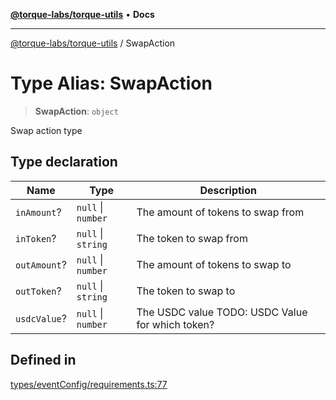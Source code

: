 [**@torque-labs/torque-utils**](../README.md) • **Docs**

***

[@torque-labs/torque-utils](../README.md) / SwapAction

# Type Alias: SwapAction

> **SwapAction**: `object`

Swap action type

## Type declaration

| Name | Type | Description |
| ------ | ------ | ------ |
| `inAmount`? | `null` \| `number` | The amount of tokens to swap from |
| `inToken`? | `null` \| `string` | The token to swap from |
| `outAmount`? | `null` \| `number` | The amount of tokens to swap to |
| `outToken`? | `null` \| `string` | The token to swap to |
| `usdcValue`? | `null` \| `number` | The USDC value TODO: USDC Value for which token? |

## Defined in

[types/eventConfig/requirements.ts:77](https://github.com/torque-labs/torque-utils/blob/a612e615fa21888d00ebb7bf70f9910fab4be80a/types/eventConfig/requirements.ts#L77)

